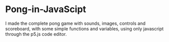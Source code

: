 # Pong-in-JavaScipt
I made the complete pong game with sounds, images, controls and scoreboard, with some simple functions and variables, using only javascript through the p5.js code editor.
